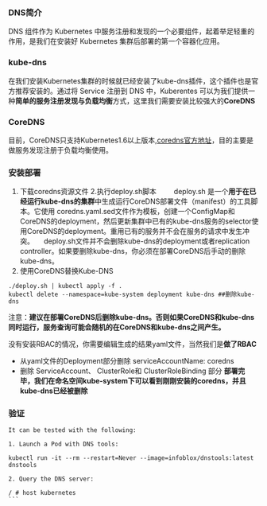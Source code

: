 ### DNS简介
DNS 组件作为 Kubernetes 中服务注册和发现的一个必要组件，起着举足轻重的作用，是我们在安装好 Kubernetes 集群后部署的第一个容器化应用。
### kube-dns
在我们安装Kubernetes集群的时候就已经安装了kube-dns插件，这个插件也是官方推荐安装的。通过将 Service 注册到 DNS 中，Kuberentes 可以为我们提供一种**简单的服务注册发现与负载均衡**方式，这里我们需要安装比较强大的**CoreDNS**
### CoreDNS
目前，CoreDNS只支持Kubernetes1.6以上版本,[coredns官方地址](https://coredns.io/ "coredns官方地址")，目的主要是做服务发现注册于负载均衡使用。
### 安装部署
1. 下载coredns资源文件
2.执行deploy.sh脚本
&nbsp;&nbsp;&nbsp;&nbsp;&nbsp;&nbsp;&nbsp;&nbsp;deploy.sh 是一个**用于在已经运行kube-dns的集群**中生成运行CoreDNS部署文件（manifest）的工具脚本。它使用 coredns.yaml.sed文件作为模板，创建一个ConfigMap和CoreDNS的deployment，然后更新集群中已有的kube-dns服务的selector使用CoreDNS的deployment。重用已有的服务并不会在服务的请求中发生冲突。
&nbsp;&nbsp;&nbsp;&nbsp;deploy.sh文件并不会删除kube-dns的deployment或者replication controller。如果要删除kube-dns，你必须在部署CoreDNS后手动的删除kube-dns。
3. 使用CoreDNS替换Kube-DNS
```
./deploy.sh | kubectl apply -f .
kubectl delete --namespace=kube-system deployment kube-dns ##删除kube-dns
```
注意：**建议在部署CoreDNS后删除kube-dns。否则如果CoreDNS和kube-dns同时运行，服务查询可能会随机的在CoreDNS和kube-dns之间产生。**

没有安装RBAC的情况，你需要编辑生成的结果yaml文件，当然我们是**做了RBAC**
- 从yaml文件的Deployment部分删除 serviceAccountName: coredns
- 删除 ServiceAccount、 ClusterRole和 ClusterRoleBinding 部分
**部署完毕，我们在命名空间kube-system下可以看到刚刚安装的coredns，并且kube-dns已经被删除**

### 验证
````
It can be tested with the following:

1. Launch a Pod with DNS tools:

kubectl run -it --rm --restart=Never --image=infoblox/dnstools:latest dnstools

2. Query the DNS server:

/ # host kubernetes
```